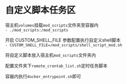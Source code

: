 # 自定义脚本任务区  

宿主机`volumes`挂载`mod_scripts`文件夹至容器内  
`- ./mod_scripts:/mod_scripts`  

开启 CUSTOM_SHELL_FILE 参数配置执行自定义shell脚本  
`- CUSTOM_SHELL_FILE=/mod_scripts/shell_script_mod.sh`  

将自定义脚本放入宿主机`mod_scripts`文件夹内  

配置文件夹下`remote_crontab_list.sh`定时任务脚本  

容器内执行`docker_entrypoint.sh`即可  
